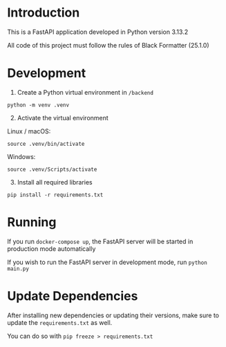 # Introduction

This is a FastAPI application developed in Python version 3.13.2

All code of this project must follow the rules of Black Formatter (25.1.0)

# Development

1. Create a Python virtual environment in `/backend`

```
python -m venv .venv
```

2. Activate the virtual environment

Linux / macOS:

```
source .venv/bin/activate
```

Windows:

```
source .venv/Scripts/activate
```

3. Install all required libraries

```
pip install -r requirements.txt
```

# Running

If you run `docker-compose up`, the FastAPI server will be started in production mode automatically

If you wish to run the FastAPI server in development mode, run `python main.py`

# Update Dependencies

After installing new dependencies or updating their versions, make sure to update the `requirements.txt` as well.

You can do so with `pip freeze > requirements.txt`
